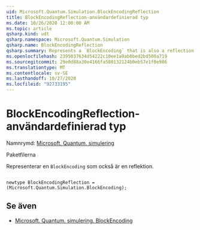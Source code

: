 ```yaml
---
uid: Microsoft.Quantum.Simulation.BlockEncodingReflection
title: BlockEncodingReflection-användardefinierad typ
ms.date: 10/26/2020 12:00:00 AM
ms.topic: article
qsharp.kind: udt
qsharp.namespace: Microsoft.Quantum.Simulation
qsharp.name: BlockEncodingReflection
qsharp.summary: Represents a `BlockEncoding` that is also a reflection.
ms.openlocfilehash: 2395037634d54222c10ee1a9ab0bed2bd500a719
ms.sourcegitcommit: 29e0d88a30e4166fa580132124b0eb57e1f0e986
ms.translationtype: MT
ms.contentlocale: sv-SE
ms.lasthandoff: 10/27/2020
ms.locfileid: "92733195"
---
```

# <a name="blockencodingreflection-user-defined-type"></a>BlockEncodingReflection-användardefinierad typ

Namnrymd: [Microsoft. Quantum. simulering](xref:Microsoft.Quantum.Simulation)

Paketfilerna [](https://nuget.org/packages/)


Representerar en `BlockEncoding` som också är en reflektion.

```qsharp

newtype BlockEncodingReflection = (Microsoft.Quantum.Simulation.BlockEncoding);
```



## <a name="see-also"></a>Se även

- [Microsoft. Quantum. simulering. BlockEncoding](xref:Microsoft.Quantum.Simulation.BlockEncoding)
